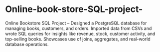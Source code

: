 # Online-book-store-SQL-project-
Online Bookstore SQL Project – Designed a PostgreSQL database for managing books, customers, and orders. Imported data from CSVs and wrote SQL queries for insights like revenue, stock, customer activity, and top-selling books. Showcases use of joins, aggregates, and real-world database operations.
